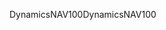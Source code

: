 <span data-ttu-id="ed3da-101">DynamicsNAV100</span><span class="sxs-lookup"><span data-stu-id="ed3da-101">DynamicsNAV100</span></span>